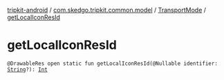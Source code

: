 [tripkit-android](../../index.md) / [com.skedgo.tripkit.common.model](../index.md) / [TransportMode](index.md) / [getLocalIconResId](./get-local-icon-res-id.md)

# getLocalIconResId

`@DrawableRes open static fun getLocalIconResId(@Nullable identifier: `[`String`](https://kotlinlang.org/api/latest/jvm/stdlib/kotlin/-string/index.html)`?): `[`Int`](https://kotlinlang.org/api/latest/jvm/stdlib/kotlin/-int/index.html)